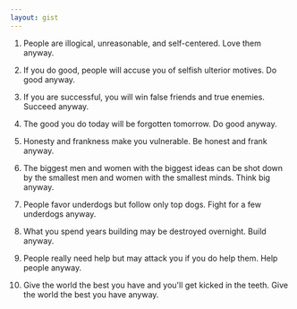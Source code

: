 ```yaml
---
layout: gist
---
```


1. People are illogical, unreasonable, and self-centered.
Love them anyway.

2. If you do good, people will accuse you of selfish ulterior motives.
Do good anyway.

3. If you are successful, you will win false friends and true enemies.
Succeed anyway.

4. The good you do today will be forgotten tomorrow.
Do good anyway.

5. Honesty and frankness make you vulnerable.
Be honest and frank anyway.

6. The biggest men and women with the biggest ideas can be shot down by the smallest men and women with the smallest minds.
Think big anyway.

7. People favor underdogs but follow only top dogs.
Fight for a few underdogs anyway.

8. What you spend years building may be destroyed overnight.
Build anyway.

9. People really need help but may attack you if you do help them.
Help people anyway.

10. Give the world the best you have and you'll get kicked in the teeth.
Give the world the best you have anyway.
